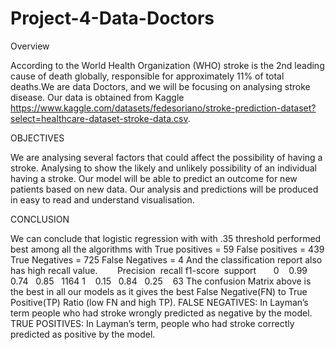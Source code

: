 # Project-4-Data-Doctors


Overview

According to the World Health Organization (WHO) stroke is the 2nd leading cause of death globally, responsible for approximately 11% of total deaths.We are data Doctors, and we will be focusing on analysing stroke disease.  Our data is obtained from Kaggle https://www.kaggle.com/datasets/fedesoriano/stroke-prediction-dataset?select=healthcare-dataset-stroke-data.csv.



OBJECTIVES 

We are analysing several factors that could affect the possibility of having a stroke.
Analysing to show the likely and unlikely possibility of an individual having a stroke.
Our model will be able to predict  an outcome for new patients based on new data.
Our analysis and predictions will be produced in easy to read and understand visualisation.


CONCLUSION 

We can conclude that logistic regression with with .35 threshold performed best among all the algorithms with
True positives = 59
False positives  = 439
True Negatives = 725
False Negatives = 4
And the classification report also has high recall value.       
Precision  recall f1-score  support      
0    0.99   0.74   0.85   1164
1    0.15   0.84   0.25    63
The confusion Matrix above is the best in all our models as it gives the best False Negative(FN) to True Positive(TP) Ratio (low FN and high TP).
FALSE NEGATIVES: In Layman’s term people who had stroke wrongly predicted as negative by the model.
TRUE POSITIVES: In Layman’s term, people who had stroke correctly predicted as positive by the model.
